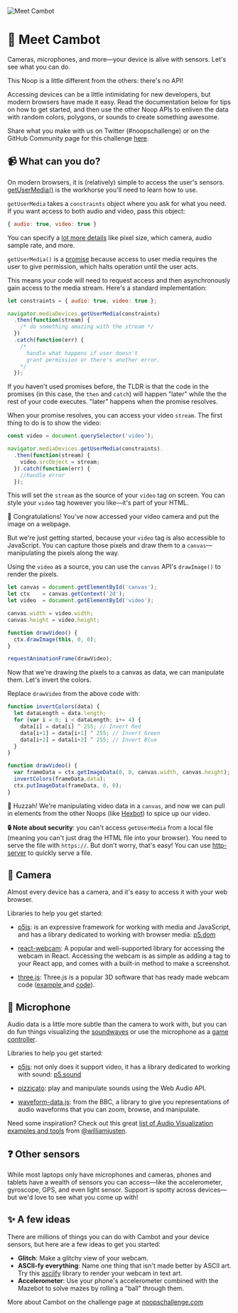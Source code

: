 ![Meet Cambot](https://user-images.githubusercontent.com/212941/59636422-5ac2ea00-9108-11e9-85e0-2bb7482b99f5.png)

# 👋 Meet Cambot

Cameras, microphones, and more—your device is alive with sensors. Let's see what you can do.

This Noop is a little different from the others: there's no API!

Accessing devices can be a little intimidating for new developers, but modern browsers have made it easy. Read the documentation below for tips on how to get started, and then use the other Noop APIs to enliven the data with random colors, polygons, or sounds to create something awesome.

Share what you make with us on Twitter (#noopschallenge) or on the GitHub Community page for this challenge [here](https://github.community/t5/Events/Noops-Week-Two-Cambot-discussion/td-p/25745).

## 📹 What can you do?

On modern browsers, it is (relatively) simple to access the user's sensors. [getUserMedia()](https://developer.mozilla.org/en-US/docs/Web/API/MediaDevices/getUserMedia) is the workhorse you'll need to learn how to use.

`getUserMedia` takes a `constraints` object where you ask for what you need. If you want access to both audio and video, pass this object:

```javascript
{ audio: true, video: true }
```

You can specify a [lot more details](https://developer.mozilla.org/en-US/docs/Web/API/MediaStreamConstraints) like pixel size, which camera, audio sample rate, and more.

`getUserMedia()` is a [promise](https://developer.mozilla.org/en-US/docs/Web/JavaScript/Reference/Global_Objects/Promise) because access to user media requires the user to give permission, which halts operation until the user acts.

This means your code will need to request access and then asynchronously gain access to the media stream. Here's a standard implementation:

```javascript
let constraints = { audio: true, video: true };

navigator.mediaDevices.getUserMedia(constraints)
  .then(function(stream) {
    /* do something amazing with the stream */
  })
  .catch(function(err) {
    /*
      handle what happens if user doesn't
      grant permission or there's another error.
    */
  });
```

If you haven't used promises before, the TLDR is that the code in the promises (in this case, the `then` and `catch`) will happen "later" while the the rest of your code executes. "later" happens when the promise resolves.

When your promise resolves, you can access your video `stream`. The first thing to do is to show the video:

```javascript
const video = document.querySelector('video');

navigator.mediaDevices.getUserMedia(constraints).
  .then(function(stream) {
    video.srcObject = stream;
  }).catch(function(err) {
    //handle error
  });
```

This will set the `stream` as the source of your `video` tag on screen. You can style your `video` tag however you like—it's part of your HTML.

🎩 Congratulations! You've now accessed your video camera and put the image on a webpage.

But we're just getting started, because your `video` tag is also accessible to JavaScript. You can capture those pixels and draw them to a `canvas`—manipulating the pixels along the way.

Using the `video` as a source, you can use the `canvas` API's `drawImage()` to render the pixels.

```javascript
let canvas = document.getElementById('canvas');
let ctx    = canvas.getContext('2d');
let video  = document.getElementById('video');

canvas.width = video.width;
canvas.height = video.height;

function drawVideo() {
  ctx.drawImage(this, 0, 0);
}

requestAnimationFrame(drawVideo);
```

Now that we're drawing the pixels to a canvas as data, we can manipulate them. Let's invert the colors.

Replace `drawVideo` from the above code with:

```javascript
function invertColors(data) {
  let dataLength = data.length;
  for (var i = 0; i < dataLength; i+= 4) {
    data[i] = data[i] ^ 255; // Invert Red
    data[i+1] = data[i+1] ^ 255; // Invert Green
    data[i+2] = data[i+2] ^ 255; // Invert Blue
  }
}

function drawVideo() {
  var frameData = ctx.getImageData(0, 0, canvas.width, canvas.height);
  invertColors(frameData.data);
  ctx.putImageData(frameData, 0, 0);
}
```

🌈 Huzzah! We're manipulating video data in a `canvas`, and now we can pull in elements from the other Noops (like [Hexbot](https://noopschallenge.com/challenges/hexbot)) to spice up our video.


**🔒 Note about security**: you can't access `getUserMedia` from a local file (meaning you can't just drag the HTML file into your browser). You need to serve the file with `https://`. But don't worry, that's easy! You can use [http-server](https://github.com/indexzero/http-server) to quickly serve a file.

## 🎥 Camera

Almost every device has a camera, and it's easy to access it with your web browser.

Libraries to help you get started:

- [p5js](https://github.com/processing/p5.js): is an expressive framework for working with media and JavaScript, and has a library dedicated to working with browser media: [p5.dom](https://p5js.org/reference/#/libraries/p5.dom)

- [react-webcam](https://github.com/mozmorris/react-webcam): A popular and well-supported library for accessing the webcam in React. Accessing the webcam is as simple as adding a tag to your React app, and comes with a built-in method to make a screenshot.

- [three.js](https://github.com/mrdoob/three.js): Three.js is a popular 3D software that has ready made webcam code ([example ](https://threejs.org/examples/webgl_materials_video_webcam.html) and [code](https://github.com/mrdoob/three.js/blob/dev/examples/webgl_materials_video_webcam.html)).


## 🎤 Microphone

Audio data is a little more subtle than the camera to work with, but you can do fun things visualizing the [soundwaves](http://mattdesl.github.io/codevember/13.html) or use the microphone as a [game controller](https://www.youtube.com/watch?v=u7Mk75m8-Ic).

Libraries to help you get started:

- [p5js](https://github.com/processing/p5.js): not only does it support video, it has a library dedicated to working with sound: [p5.sound](https://p5js.org/reference/#/libraries/p5.sound)

- [pizzicato](https://github.com/alemangui/pizzicato): play and manipulate sounds using the Web Audio API.

- [waveform-data.js](https://github.com/bbc/waveform-data.js): from the BBC, a library to give you representations of audio waveforms that you can zoom, browse, and manipulate.

Need some inspiration? Check out this great [list of Audio Visualization examples and tools](https://github.com/willianjusten/awesome-audio-visualization) from [@williamjusten](https://github.com/willianjusten).


## ❓ Other sensors

While most laptops only have microphones and cameras, phones and tablets have a wealth of sensors you can access—like the accelerometer, gyroscope, GPS, and even light sensor. Support is spotty across devices—but we'd love to see what you come up with!

## ✨ A few ideas

There are millions of things you can do with Cambot and your device sensors, but here are a few ideas to get you started:

- **Glitch**: Make a glitchy view of your webcam.
- **ASCII-fy everything**: Name one thing that isn't made better by ASCII art. Try this [asciify](https://github.com/ajay-gandhi/asciify-image) library to render your webcam in text art.
- **Accelerometer**: Use your phone's accelerometer combined with the Mazebot to solve mazes by rolling a "ball" through them.

More about Cambot on the challenge page at [noopschallenge.com](https://noopschallenge.com/challenges/cambot)